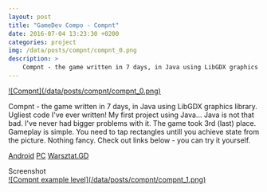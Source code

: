 ```yaml
--- 
layout: post 
title: "GameDev Compo - Compnt" 
date: 2016-07-04 13:23:30 +0200 
categories: project
img: /data/posts/compnt/compnt_0.png
description: >
    Compnt - the game written in 7 days, in Java using LibGDX graphics library.
---
```


<a title="Compnt lost screen." href="/data/posts/compnt/compnt_0.png">
    ![Compnt](/data/posts/compnt/compnt_0.png)
</a>

<p>
    Compnt - the game written in 7 days, in Java using LibGDX graphics library. 
    Ugliest code I've ever written! My first project using Java... Java is not that bad.
    I've never had bigger problems with it. The game took 3rd (last) place. 
    Gameplay is simple. You need to tap rectangles untill you achieve state 
    from the picture. Nothing fancy. Check out links below - you can try it yourself.
</p>

<a title="Download android version of Compnt." href="https://dl.pajadam.me/release/Compnt-Android.7z" 
   class="link icon-link"> Android</a>
<a title="Download PC version of Compnt." href="https://dl.pajadam.me/release/Compnt-PC.zip" 
   class="link icon-link"> PC</a>
<a href="http://forum.warsztat.gd/index.php?topic=30847.0" 
   class="link icon-link-ext"> Warsztat.GD</a>

<div class="info">Screenshot</div>
<a title="Compnt example level." href="/data/posts/compnt/compnt_1.png">
    ![Compnt example level](/data/posts/compnt/compnt_1.png)
</a>

